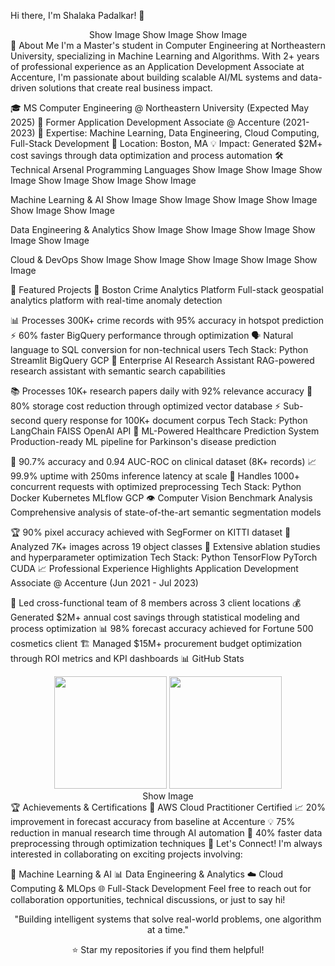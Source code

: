 Hi there, I'm Shalaka Padalkar! 👋
<div align="center">
Show Image
Show Image
Show Image

</div>
🚀 About Me
I'm a Master's student in Computer Engineering at Northeastern University, specializing in Machine Learning and Algorithms. With 2+ years of professional experience as an Application Development Associate at Accenture, I'm passionate about building scalable AI/ML systems and data-driven solutions that create real business impact.

🎓 MS Computer Engineering @ Northeastern University (Expected May 2025)
💼 Former Application Development Associate @ Accenture (2021-2023)
🌟 Expertise: Machine Learning, Data Engineering, Cloud Computing, Full-Stack Development
📍 Location: Boston, MA
💡 Impact: Generated $2M+ cost savings through data optimization and process automation
🛠️ Technical Arsenal
Programming Languages
Show Image
Show Image
Show Image
Show Image
Show Image
Show Image

Machine Learning & AI
Show Image
Show Image
Show Image
Show Image
Show Image
Show Image

Data Engineering & Analytics
Show Image
Show Image
Show Image
Show Image
Show Image

Cloud & DevOps
Show Image
Show Image
Show Image
Show Image
Show Image

🌟 Featured Projects
🚨 Boston Crime Analytics Platform
Full-stack geospatial analytics platform with real-time anomaly detection

📊 Processes 300K+ crime records with 95% accuracy in hotspot prediction
⚡ 60% faster BigQuery performance through optimization
🗣️ Natural language to SQL conversion for non-technical users
Tech Stack: Python Streamlit BigQuery GCP
🤖 Enterprise AI Research Assistant
RAG-powered research assistant with semantic search capabilities

📚 Processes 10K+ research papers daily with 92% relevance accuracy
💾 80% storage cost reduction through optimized vector database
⚡ Sub-second query response for 100K+ document corpus
Tech Stack: Python LangChain FAISS OpenAI API
🏥 ML-Powered Healthcare Prediction System
Production-ready ML pipeline for Parkinson's disease prediction

🎯 90.7% accuracy and 0.94 AUC-ROC on clinical dataset (8K+ records)
📈 99.9% uptime with 250ms inference latency at scale
🚀 Handles 1000+ concurrent requests with optimized preprocessing
Tech Stack: Python Docker Kubernetes MLflow GCP
👁️ Computer Vision Benchmark Analysis
Comprehensive analysis of state-of-the-art semantic segmentation models

🏆 90% pixel accuracy achieved with SegFormer on KITTI dataset
📸 Analyzed 7K+ images across 19 object classes
🔬 Extensive ablation studies and hyperparameter optimization
Tech Stack: Python TensorFlow PyTorch CUDA
📈 Professional Experience Highlights
Application Development Associate @ Accenture (Jun 2021 - Jul 2023)

👥 Led cross-functional team of 8 members across 3 client locations
💰 Generated $2M+ annual cost savings through statistical modeling and process optimization
📊 98% forecast accuracy achieved for Fortune 500 cosmetics client
🏗️ Managed $15M+ procurement budget optimization through ROI metrics and KPI dashboards
📊 GitHub Stats
<div align="center"> <img height="180em" src="https://github-readme-stats.vercel.app/api?username=shalakapadalkar16&show_icons=true&hide_border=true&count_private=true&include_all_commits=true&theme=radical" /> <img height="180em" src="https://github-readme-stats.vercel.app/api/top-langs/?username=shalakapadalkar16&layout=compact&hide_border=true&theme=radical" /> </div> <div align="center">
Show Image

</div>
🏆 Achievements & Certifications
🥇 AWS Cloud Practitioner Certified
📈 20% improvement in forecast accuracy from baseline at Accenture
💡 75% reduction in manual research time through AI automation
🎯 40% faster data preprocessing through optimization techniques
🤝 Let's Connect!
I'm always interested in collaborating on exciting projects involving:

🧠 Machine Learning & AI
📊 Data Engineering & Analytics
☁️ Cloud Computing & MLOps
🌐 Full-Stack Development
Feel free to reach out for collaboration opportunities, technical discussions, or just to say hi!

<div align="center">
"Building intelligent systems that solve real-world problems, one algorithm at a time."

⭐ Star my repositories if you find them helpful!

</div>
